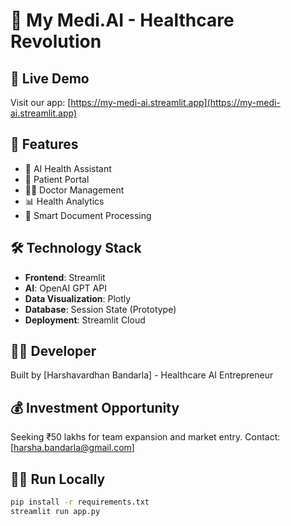 # 🏥 My Medi.AI - Healthcare Revolution

## 🚀 Live Demo
Visit our app: [https://my-medi-ai.streamlit.app](https://my-medi-ai.streamlit.app)

## 📱 Features
- 🤖 AI Health Assistant
- 👤 Patient Portal
- 👩‍⚕️ Doctor Management
- 📊 Health Analytics
- 📄 Smart Document Processing

## 🛠️ Technology Stack
- **Frontend**: Streamlit
- **AI**: OpenAI GPT API
- **Data Visualization**: Plotly
- **Database**: Session State (Prototype)
- **Deployment**: Streamlit Cloud

## 👨‍💻 Developer
Built by [Harshavardhan Bandarla] - Healthcare AI Entrepreneur

## 💰 Investment Opportunity
Seeking ₹50 lakhs for team expansion and market entry.
Contact: [harsha.bandarla@gmail.com]

## 🏃‍♂️ Run Locally
```bash
pip install -r requirements.txt
streamlit run app.py